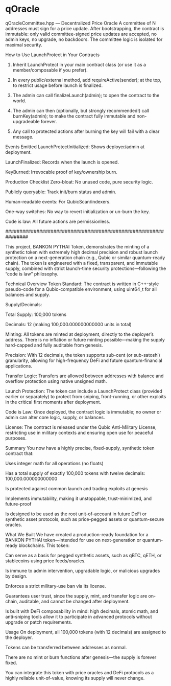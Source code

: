 # qOracle


qOracleCommittee.hpp — Decentralized Price Oracle
A committee of N addresses must sign for a price update. After bootstrapping, the contract is immutable: only valid committee-signed price updates are accepted, no admin keys, no upgrade, no backdoors. The committee logic is isolated for maximal security.


How to Use LaunchProtect in Your Contracts
1. Inherit LaunchProtect in your main contract class (or use it as a member/composable if you prefer).

2. In every public/external method, add requireActive(sender); at the top, to restrict usage before launch is finalized.

3. The admin can call finalizeLaunch(admin); to open the contract to the world.

4. The admin can then (optionally, but strongly recommended!) call burnKey(admin); to make the contract fully immutable and non-upgradeable forever.

5. Any call to protected actions after burning the key will fail with a clear message.

Events Emitted
LaunchProtectInitialized: Shows deployer/admin at deployment.

LaunchFinalized: Records when the launch is opened.

KeyBurned: Irrevocable proof of key/ownership burn.

Production Checklist
 Zero-bloat: No unused code, pure security logic.

 Publicly queryable: Track init/burn status and admin.

 Human-readable events: For QubicScan/indexers.

 One-way switches: No way to revert initialization or un-burn the key.

 Code is law: All future actions are permissionless.


 ################################################################

 This project, BANKON PYTHAI Token, demonstrates the minting of a synthetic token with extremely high decimal precision and robust launch protection on a next-generation chain (e.g., Qubic or similar quantum-ready chain). The token is engineered with a fixed, transparent, and immutable supply, combined with strict launch-time security protections—following the “code is law” philosophy.

Technical Overview
Token Standard: The contract is written in C++-style pseudo-code for a Qubic-compatible environment, using uint64_t for all balances and supply.

Supply/Decimals:

Total Supply: 100,000 tokens

Decimals: 12 (making 100,000.000000000000 units in total)

Minting: All tokens are minted at deployment, directly to the deployer’s address. There is no inflation or future minting possible—making the supply hard-capped and fully auditable from genesis.

Precision: With 12 decimals, the token supports sub-cent (or sub-satoshi) granularity, allowing for high-frequency DeFi and future quantum-financial applications.

Transfer Logic: Transfers are allowed between addresses with balance and overflow protection using native unsigned math.

Launch Protection: The token can include a LaunchProtect class (provided earlier or separately) to protect from sniping, front-running, or other exploits in the critical first moments after deployment.

Code is Law: Once deployed, the contract logic is immutable; no owner or admin can alter core logic, supply, or balances.

License: The contract is released under the Qubic Anti-Military License, restricting use in military contexts and ensuring open use for peaceful purposes.

Summary
You now have a highly precise, fixed-supply, synthetic token contract that:

Uses integer math for all operations (no floats)

Has a total supply of exactly 100,000 tokens with twelve decimals: 100,000.000000000000

Is protected against common launch and trading exploits at genesis

Implements immutability, making it unstoppable, trust-minimized, and future-proof

Is designed to be used as the root unit-of-account in future DeFi or synthetic asset protocols, such as price-pegged assets or quantum-secure oracles.

What We Built
We have created a production-ready foundation for a BANKON PYTHAI token—intended for use on next-generation or quantum-ready blockchains. This token:

Can serve as a basis for pegged synthetic assets, such as qBTC, qETH, or stablecoins using price feeds/oracles.

Is immune to admin intervention, upgradable logic, or malicious upgrades by design.

Enforces a strict military-use ban via its license.

Guarantees user trust, since the supply, mint, and transfer logic are on-chain, auditable, and cannot be changed after deployment.

Is built with DeFi composability in mind: high decimals, atomic math, and anti-sniping tools allow it to participate in advanced protocols without upgrade or patch requirements.

Usage
On deployment, all 100,000 tokens (with 12 decimals) are assigned to the deployer.

Tokens can be transferred between addresses as normal.

There are no mint or burn functions after genesis—the supply is forever fixed.

You can integrate this token with price oracles and DeFi protocols as a highly reliable unit-of-value, knowing its supply will never change.
